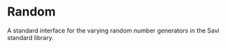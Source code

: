 # Random

A standard interface for the varying random number generators in the Savi standard library.
